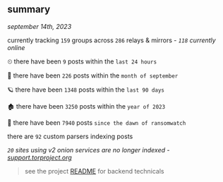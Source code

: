 
## summary
_september 14th, 2023_

currently tracking `159` groups across `286` relays & mirrors - _`118` currently online_

⏲ there have been `9` posts within the `last 24 hours`

🦈 there have been `226` posts within the `month of september`

🪐 there have been `1348` posts within the `last 90 days`

🏚 there have been `3250` posts within the `year of 2023`

🦕 there have been `7940` posts `since the dawn of ransomwatch`

there are `92` custom parsers indexing posts

_`20` sites using v2 onion services are no longer indexed - [support.torproject.org](https://support.torproject.org/onionservices/v2-deprecation/)_

> see the project [README](https://github.com/joshhighet/ransomwatch#ransomwatch--) for backend technicals
